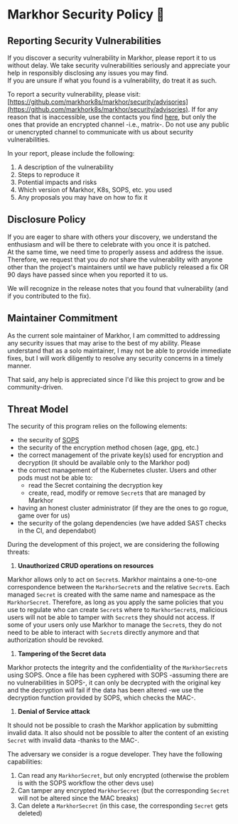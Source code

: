 # Markhor Security Policy 🏰

## Reporting Security Vulnerabilities

If you discover a security vulnerability in Markhor, please report it to us without delay. We take security vulnerabilities seriously and appreciate your help in responsibly disclosing any issues you may find.  
If you are unsure if what you found is a vulnerability, do treat it as such.

To report a security vulnerability, please visit: [https://github.com/markhork8s/markhor/security/advisories](https://github.com/markhork8s/markhor/security/advisories). If for any reason that is inaccessible, use the contacts you find [here](https://zanol.li/#contacts), but only the ones that provide an encrypted channel -i.e., matrix-. Do not use any public or unencrypted channel to communicate with us about security vulnerabilities.

In your report, please include the following:
1. A description of the vulnerability
1. Steps to reproduce it
1. Potential impacts and risks
1. Which version of Markhor, K8s, SOPS, etc. you used
1. Any proposals you may have on how to fix it

## Disclosure Policy

If you are eager to share with others your discovery, we understand the enthusiasm and will be there to celebrate with you once it is patched.  
At the same time, we need time to properly assess and address the issue. Therefore, we request that you _do not_ share the vulnerability with anyone other than the project's maintainers until we have publicly released a fix OR 90 days have passed since when you reported it to us.

We will recognize in the release notes that you found that vulnerability (and if you contributed to the fix).

## Maintainer Commitment

As the current sole maintainer of Markhor, I am committed to addressing any security issues that may arise to the best of my ability. Please understand that as a solo maintainer, I may not be able to provide immediate fixes, but I will work diligently to resolve any security concerns in a timely manner.

That said, any help is appreciated since I'd like this project to grow and be community-driven.

## Threat Model

The security of this program relies on the following elements:
- the security of [SOPS](https://github.com/getsops/sops)
- the security of the encryption method chosen (age, gpg, etc.)
- the correct management of the private key(s) used for encryption and decryption (it should be available only to the Markhor pod)
- the correct management of the Kubernetes cluster. Users and other pods must not be able to:
  - read the Secret containing the decryption key
  - create, read, modify or remove `Secret`s that are managed by Markhor
- having an honest cluster administrator (if they are the ones to go rogue, game over for us)
- the security of the golang dependencies (we have added SAST checks in the CI, and dependabot)

During the development of this project, we are considering the following threats:

1. **Unauthorized CRUD operations on resources**

  Markhor allows only to act on `Secret`s. Markhor maintains a one-to-one correspondence between the `MarkhorSecret`s and the relative `Secret`s. Each managed `Secret` is created with the same name and namespace as the `MarkhorSecret`. Therefore, as long as you apply the same policies that you use to regulate who can create `Secret`s where to `MarkhorSecret`s, malicious users will not be able to tamper with `Secret`s they should not access. If some of your users only use Markhor to manage the `Secret`s, they do not need to be able to interact with `Secret`s directly anymore and that authorization should be revoked.

1. **Tampering of the Secret data**

  Markhor protects the integrity and the confidentiality of the `MarkhorSecret`s using SOPS. Once a file has been cyphered with SOPS -assuming there are no vulnerabilities in SOPS-, it can only be decrypted with the original key and the decryption will fail if the data has been altered -we use the decryption function provided by SOPS, which checks the MAC-.

1. **Denial of Service attack**

  It should not be possible to crash the Markhor application by submitting invalid data.
  It also should not be possible to alter the content of an existing `Secret` with invalid data -thanks to the MAC-.

The adversary we consider is a rogue developer. They have the following capabilities:
1. Can read any `MarkhorSecret`, but only encrypted (otherwise the problem is with the SOPS workflow the other devs use)
1. Can tamper any encrypted `MarkhorSecret` (but the corresponding `Secret` will not be altered since the MAC breaks)
1. Can delete a `MarkhorSecret` (in this case, the corresponding `Secret` gets deleted)
